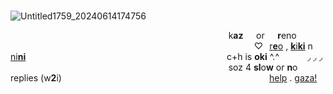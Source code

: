 ⠀⠀⠀⠀⠀⠀⠀⠀⠀⠀⠀⠀⠀⠀⠀⠀⠀⠀⠀⠀⠀⠀⠀⠀⠀⠀⠀⠀⠀⠀⠀⠀![Untitled1759_20240614174756](https://github.com/sstrife/sstrife/assets/161702844/a42f1b58-be79-4110-ae72-fc4b32edf538)


⠀⠀⠀⠀⠀⠀⠀⠀⠀⠀⠀⠀⠀⠀⠀⠀⠀⠀⠀⠀⠀⠀⠀⠀⠀⠀⠀⠀⠀⠀⠀⠀⠀⠀k**az**⠀⠀or⠀⠀**r**eno
⠀⠀⠀⠀⠀⠀⠀⠀⠀⠀⠀⠀⠀⠀⠀⠀⠀⠀⠀⠀⠀⠀⠀⠀⠀⠀⠀⠀⠀⠀⠀⠀⠀⠀⠀⠀⠀⠀♡⠀[r**e**o](https://github.com/P5royal) , [**k**i**ki**](https://github.com/vFected) n [ni**ni**](https://github.com/CrocodileTearz)
⠀⠀⠀⠀⠀⠀⠀⠀⠀⠀⠀⠀⠀⠀⠀⠀⠀⠀⠀⠀⠀⠀⠀⠀⠀⠀⠀⠀⠀⠀⠀c+h is **oki** ^.^⠀⠀⠀⠀ ‎◞ ‎◞ ‎◞ 
⠀⠀⠀⠀⠀⠀⠀⠀⠀⠀⠀⠀⠀⠀⠀⠀⠀⠀⠀⠀⠀⠀⠀⠀⠀⠀⠀⠀⠀⠀⠀⠀⠀⠀soz 4 **sl**o**w** or **n**o replies (w**2**i)
⠀⠀⠀⠀⠀⠀⠀⠀⠀⠀⠀⠀⠀⠀⠀⠀⠀⠀⠀⠀⠀⠀⠀⠀⠀⠀⠀⠀⠀⠀⠀⠀[help](https://www.savethechildren.org.au/donate/appeals/gaza-emergency-appeal?utm_source=google&utm_medium=paidsearch&utm_campaign=donor_development_search_gaza_emergency_appeal_national&utm_content=donate_gaza&gad_source=1&gclid=CjwKCAjw1K-zBhBIEiwAWeCOF4s5QNZGCROW-qhdsNvdHOzzMWkkDjz86RuskXxcVc4dAQQJoe90TRoCUxIQAvD_BwE) . [gaza!](https://arab.org/click-to-help/palestine)
